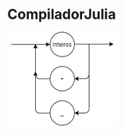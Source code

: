 # CompiladorJulia

![diagramaSintatico](https://github.com/guigs10mil/CompiladorJulia/blob/master/diagramaSintatico.png?raw=true)
